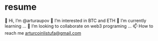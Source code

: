 # resume
👋 Hi, I’m @arturaupov
👀 I’m interested in BTC and ETH
🌱 I’m currently learning ...
💞️ I’m looking to collaborate on web3 programing ...
📫 How to reach me arturcoinlistufa@gmail.com
